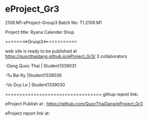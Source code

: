 # eProject_Gr3
2109.M1-eProject-Group3 Batch No: T1.2109.M1

Project title: Ryana Calender Shop

========>Gruop3<============

web site is ready to be published at https://quocthaidang.github.io/eProject_Gr3/
3 collaborators

 -Dang Quoc Thai | Student1339031
 
 -Tu Bai Ky |Student1339036
 
 -Vo Duy Le | Student1339030
 
 ==================================
 githup reprot link:
 
 eProject Publish at : https://github.com/QuocThaiDang/eProject_Gr3
 
 eProject report  link at: 
 
 
